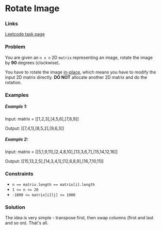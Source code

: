 # Rotate Image


### Links
[Leetcode task page](https://leetcode.com/problems/rotate-image/)


### Problem
You are given an `n x n` 2D `matrix` representing an image, rotate the image by **90** degrees (clockwise).

You have to rotate the image [in-place](https://en.wikipedia.org/wiki/In-place_algorithm), which means you have to modify the input 2D matrix directly. **DO NOT** allocate another 2D matrix and do the rotation.



### Examples
 
##### Example 1:

Input: matrix = [[1,2,3],[4,5,6],[7,8,9]]

Output: [[7,4,1],[8,5,2],[9,6,3]]

##### Example 2:

Input: matrix = [[5,1,9,11],[2,4,8,10],[13,3,6,7],[15,14,12,16]]

Output: [[15,13,2,5],[14,3,4,1],[12,6,8,9],[16,7,10,11]]


### Constraints
- `n == matrix.length == matrix[i].length`
- `1 <= n <= 20`
- `-1000 <= matrix[i][j] <= 1000`


### Solution

The idea is very simple - transpose first, then swap columns (first and last and so on). That's all.
